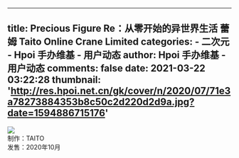 
---
title: Precious Figure Re：从零开始的异世界生活 蕾姆 Taito Online Crane Limited
categories: 
    - 二次元
    - Hpoi 手办维基 - 用户动态
author: Hpoi 手办维基 - 用户动态
comments: false
date: 2021-03-22 03:22:28
thumbnail: 'http://res.hpoi.net.cn/gk/cover/n/2020/07/71e3a78273884353b8c50c2d220d2d9a.jpg?date=1594886715176'
---

<div>   
<img src="http://res.hpoi.net.cn/gk/cover/n/2020/07/71e3a78273884353b8c50c2d220d2d9a.jpg?date=1594886715176" referrerpolicy="no-referrer"><br>制作：TAITO <br>发售：2020年10月  
</div>
            
